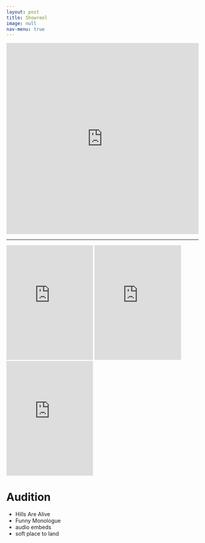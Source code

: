```yaml
---
layout: post
title: Showreel
image: null
nav-menu: true
---
```


<iframe width="100%" height="500" src="https://www.youtube.com/embed/4nW7mFCmjPo" title="YouTube video player" frameborder="0" allow="accelerometer; autoplay; clipboard-write; encrypted-media; gyroscope; picture-in-picture" allowfullscreen></iframe>

-----

<iframe width="45%" height="300"  src="https://www.youtube.com/embed/EEm0LktCpaE" title="YouTube video player" frameborder="0" allow="accelerometer; autoplay; clipboard-write; encrypted-media; gyroscope; picture-in-picture" allowfullscreen></iframe>

<iframe width="45%" height="300"  src="https://www.youtube.com/embed/KH1FnOqPBZc" title="YouTube video player" frameborder="0" allow="accelerometer; autoplay; clipboard-write; encrypted-media; gyroscope; picture-in-picture" allowfullscreen></iframe>

<iframe width="45%" height="300"  src="https://www.youtube.com/embed/ft3iipt-pYQ" title="YouTube video player" frameborder="0" allow="accelerometer; autoplay; clipboard-write; encrypted-media; gyroscope; picture-in-picture" allowfullscreen></iframe>

# Audition 

- Hills Are Alive 
- Funny Monologue
- audio embeds
- soft place to land

